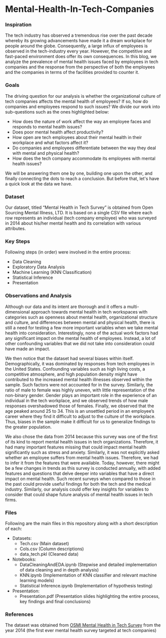 # Mental-Health-In-Tech-Companies


### Inspiration

The tech industry has observed a tremendous rise over the past decade whereby its growing advancements have made it a dream workplace for people around the globe. Consequently, a large influx of employees is observed in the tech-industry every year. However, the competitive and fast-paced environment does offer its own consequences. In this blog, we analyze the prevalence of mental health issues faced by employees in tech companies and the response from the perspective of both the employees and the companies in terms of the facilities provided to counter it.

### Goals

The driving question for our analysis is whether the organizational culture of tech companies affects the mental health of employees? If so, how do companies and employees respond to such issues? We divide our work into sub-questions such as the ones highlighted below:
- How does the nature of work affect the way an employee faces and responds to mental health issues?
- Does poor mental health affect productivity?
- How open are tech employees about their mental health in their workplace and what factors affect it?
- Do companies and employees differentiate between the way they deal with mental and physical health?
- How does the tech company accommodate its employees with mental health issues?

We will be answering them one by one, building one upon the other, and finally connecting the dots to reach a conclusion. But before that, let's have a quick look at the data we have.

### Dataset

Our dataset, titled “Mental Health in Tech Survey” is obtained from Open Sourcing Mental Illness, LTD. It is based on a single CSV file where each row represents an individual (tech company employee) who was surveyed in 2014 about his/her mental health and its correlation with various attributes.

### Key Steps

Following steps (in order) were involved in the entire process: 

- Data Cleaning
- Exploratory Data Analysis
- Machine Learning (KNN Classification)
- Statistical Inference
- Presentation

### Observations and Analysis

Although our data and its intent are thorough and it offers a multi-dimensional approach towards mental health in tech workspaces with categories such as openness about mental health, organizational structure and culture, and differences between mental and physical health, there is still a need for testing a few more important variables when we take mental health into consideration. Interestingly, none of the actual work factors had any significant impact on the mental health of employees. Instead, a lot of other confounding variables that we did not take into consideration could have made an impact.

We then notice that the dataset had several biases within itself. Demographically, it was dominated by responses from tech employees in the United States. Confounding variables such as high living costs, a competitive atmosphere, and high population density might have contributed to the increased mental health illnesses observed within the sample. Such factors were not accounted for in the survey. Similarly, the ratio of male to female was highly uneven, with little representation of the non-binary gender. Gender plays an important role in the experience of an individual in the tech workplace, and we observed trends of how male responses overshadowed those of females. Finally, we observed that the age peaked around 25 to 34. This is an unsettled period in an employee’s career where they find it difficult to adjust to the culture of the workplace. Thus, biases in the sample make it difficult for us to generalize findings to the greater population.

We also chose the data from 2014 because this survey was one of the first of its kind to report mental health issues in tech organizations. Therefore, it had many important features missing that could impact mental health significantly such as stress and anxiety. Similarly, it was not explicitly asked whether an employee suffers from mental health issues. Therefore, we had to infer it from the features that were available. Today, however, there might be a few changes in trends as this survey is conducted annually, with added features and questions that delve deeper into variables that have a direct impact on mental health. Such recent surveys when compared to those in the past could provide useful findings for both the tech and the medical industry. Similarly, our analysis could offer key insights for variables to consider that could shape future analysis of mental health issues in tech firms.

### Files

Following are the main files in this repository along with a short description of each:

- Datasets:
  - Tech.csv (Main dataset)
  - Cols.csv (Column descriptions)
  - data_tech.pkl (Cleaned data) 
- Notebooks:
  - DataCleaningAndEDA.ipynb (Stepwise and detailed implementation of data cleaning and in depth analysis)
  - KNN.ipynb (Implementation of KNN classifier and relevant machine learning models)
  - Statistical Inference.ipynb (Implementation of hypothesis testing)
- Presentation:
  - Presentation.pdf (Presentation slides highlighting the entire process, key findings and final conclusions)
  
  
### References

The dataset was obtained from [OSMI Mental Health in Tech Survey](https://osmihelp.org/research) from the year 2014 (the first ever mental health survey targeted at tech companies)

  
